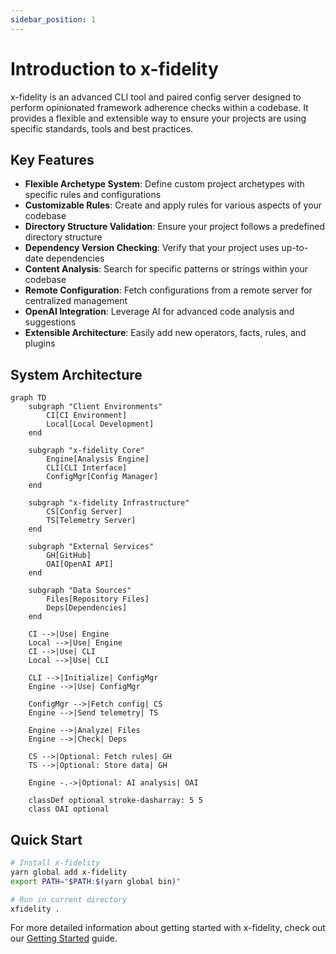 ```yaml
---
sidebar_position: 1
---
```


# Introduction to x-fidelity

x-fidelity is an advanced CLI tool and paired config server designed to perform opinionated framework adherence checks within a codebase. It provides a flexible and extensible way to ensure your projects are using specific standards, tools and best practices.

## Key Features

- **Flexible Archetype System**: Define custom project archetypes with specific rules and configurations
- **Customizable Rules**: Create and apply rules for various aspects of your codebase
- **Directory Structure Validation**: Ensure your project follows a predefined directory structure
- **Dependency Version Checking**: Verify that your project uses up-to-date dependencies
- **Content Analysis**: Search for specific patterns or strings within your codebase
- **Remote Configuration**: Fetch configurations from a remote server for centralized management
- **OpenAI Integration**: Leverage AI for advanced code analysis and suggestions
- **Extensible Architecture**: Easily add new operators, facts, rules, and plugins

## System Architecture

```mermaid
graph TD
    subgraph "Client Environments"
        CI[CI Environment]
        Local[Local Development]
    end

    subgraph "x-fidelity Core"
        Engine[Analysis Engine]
        CLI[CLI Interface]
        ConfigMgr[Config Manager]
    end

    subgraph "x-fidelity Infrastructure"
        CS[Config Server]
        TS[Telemetry Server]
    end

    subgraph "External Services"
        GH[GitHub]
        OAI[OpenAI API]
    end

    subgraph "Data Sources"
        Files[Repository Files]
        Deps[Dependencies]
    end

    CI -->|Use| Engine
    Local -->|Use| Engine
    CI -->|Use| CLI
    Local -->|Use| CLI

    CLI -->|Initialize| ConfigMgr
    Engine -->|Use| ConfigMgr

    ConfigMgr -->|Fetch config| CS
    Engine -->|Send telemetry| TS

    Engine -->|Analyze| Files
    Engine -->|Check| Deps

    CS -->|Optional: Fetch rules| GH
    TS -->|Optional: Store data| GH

    Engine -.->|Optional: AI analysis| OAI

    classDef optional stroke-dasharray: 5 5
    class OAI optional
```

## Quick Start

```bash
# Install x-fidelity
yarn global add x-fidelity
export PATH="$PATH:$(yarn global bin)"

# Run in current directory
xfidelity .
```

For more detailed information about getting started with x-fidelity, check out our [Getting Started](getting-started) guide.
